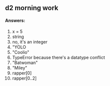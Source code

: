 ## d2 morning work

#### Answers:

1. x = 5
2. string
3. no, it's an integer
4. "YOLO
5. "Coolio"
6. TypeError because there's a datatype conflict
7. "Batwoman"
8. "Miley"
9. rapper[0]
10. rapper[0..2]